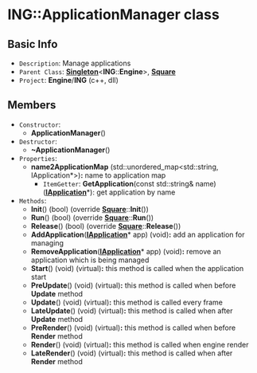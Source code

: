 # ING::ApplicationManager class #  


## Basic Info ##
-  `Description`: Manage applications
-  `Parent Class`: [**Singleton**]()<**ING**::**Engine**>, [**Square**]()
-  `Project`: **Engine**/**ING**  (c++, dll)

## Members ##
-  `Constructor`:
	+  **ApplicationManager**()
-  `Destructor`:
	+  **~ApplicationManager**()
-  `Properties`:
	+  **name2ApplicationMap** (std::unordered_map<std::string, IApplication*>)**:** name to application map
		*  `ItemGetter`: **GetApplication**(const std::string& name) ([**IApplication**](../IApplication.md)*): get application by name
-  `Methods`:
	+  **Init**() (bool) (override [**Square**]()::**Init**())
	+  **Run**() (bool) (override [**Square**]()::**Run**())
	+  **Release**() (bool) (override [**Square**]()::**Release**())
	+  **AddApplication**([**IApplication**](../IApplication.md)* app) (void)**:** add an application for managing
	+  **RemoveApplication**([**IApplication**](../IApplication.md)* app) (void)**:** remove an application which is being managed
	+  **Start**() (void) (virtual)**:** this method is called when the application start
	+  **PreUpdate**() (void) (virtual)**:** this method is called when before **Update** method
	+  **Update**() (void) (virtual)**:** this method is called every frame
	+  **LateUpdate**() (void) (virtual)**:** this method is called when after **Update** method
	+  **PreRender**() (void) (virtual)**:** this method is called when before **Render** method
	+  **Render**() (void) (virtual)**:** this method is called when engine render
	+  **LateRender**() (void) (virtual)**:** this method is called when after **Render** method
